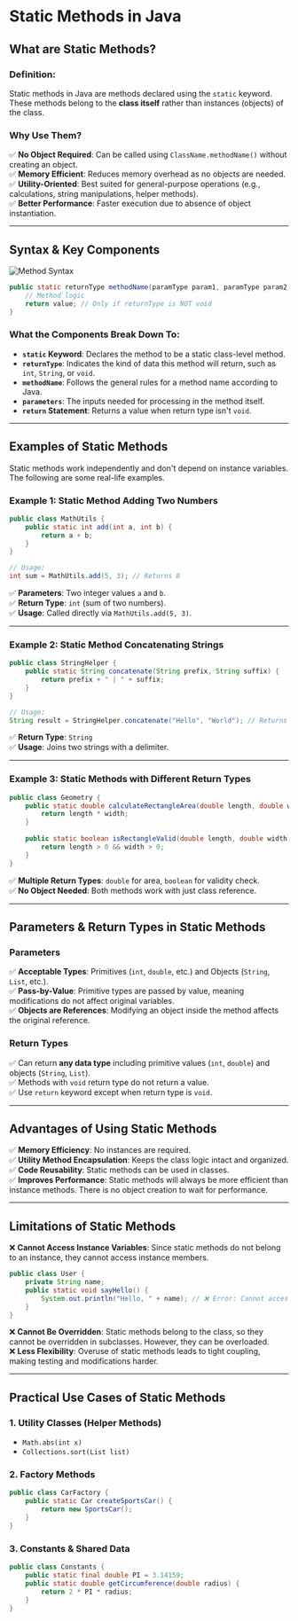 # Static Methods in Java

## What are Static Methods?

### Definition:
Static methods in Java are methods declared using the `static` keyword. These methods belong to the **class itself** rather than instances (objects) of the class.

### Why Use Them?
✅ **No Object Required**: Can be called using `ClassName.methodName()` without creating an object.  
✅ **Memory Efficient**: Reduces memory overhead as no objects are needed.  
✅ **Utility-Oriented**: Best suited for general-purpose operations (e.g., calculations, string manipulations, helper methods).  
✅ **Better Performance**: Faster execution due to absence of object instantiation.  

---

## Syntax & Key Components
![Method Syntax](https://codingnomads.com/images/4901deeb-a9e9-461b-56ae-52ea03798800/public)
```java
public static returnType methodName(paramType param1, paramType param2, ...) {
    // Method logic
    return value; // Only if returnType is NOT void
}
```

### What the Components Break Down To:
- **`static` Keyword**: Declares the method to be a static class-level method. 
- **`returnType`**: Indicates the kind of data this method will return, such as `int`, `String`, or `void`. 
- **`methodName`**: Follows the general rules for a method name according to Java.
- **`parameters`**: The inputs needed for processing in the method itself.
- **`return` Statement**: Returns a value when return type isn't `void`.  

---

## Examples of Static Methods

Static methods work independently and don't depend on instance variables. The following are some real-life examples.  

### Example 1: Static Method Adding Two Numbers

```java
public class MathUtils {
    public static int add(int a, int b) {
        return a + b;
    }
}

// Usage:
int sum = MathUtils.add(5, 3); // Returns 8
```
✅ **Parameters**: Two integer values `a` and `b`.  
✅ **Return Type**: `int` (sum of two numbers).  
✅ **Usage**: Called directly via `MathUtils.add(5, 3)`.  

---

### Example 2: Static Method Concatenating Strings

```java
public class StringHelper {
    public static String concatenate(String prefix, String suffix) {
        return prefix + " | " + suffix;
    }
}

// Usage:
String result = StringHelper.concatenate("Hello", "World"); // Returns "Hello | World"
```
✅ **Return Type**: `String`  
✅ **Usage**: Joins two strings with a delimiter.  

---

### Example 3: Static Methods with Different Return Types

```java
public class Geometry {
    public static double calculateRectangleArea(double length, double width) {
        return length * width;
    }
 
    public static boolean isRectangleValid(double length, double width) {
        return length > 0 && width > 0;
    }
}
```
✅ **Multiple Return Types**: `double` for area, `boolean` for validity check.  
✅ **No Object Needed**: Both methods work with just class reference.  

---

## Parameters & Return Types in Static Methods

### Parameters
✅ **Acceptable Types**: Primitives (`int`, `double`, etc.) and Objects (`String`, `List`, etc.).  
✅ **Pass-by-Value**: Primitive types are passed by value, meaning modifications do not affect original variables.  
✅ **Objects are References**: Modifying an object inside the method affects the original reference.  

### Return Types
✅ Can return **any data type** including primitive values (`int`, `double`) and objects (`String`, `List`).  
✅ Methods with `void` return type do not return a value.  
✅ Use `return` keyword except when return type is `void`.  

---

## Advantages of Using Static Methods

✅ **Memory Efficiency**: No instances are required.  
✅ **Utility Method Encapsulation**: Keeps the class logic intact and organized.  
✅ **Code Reusability**: Static methods can be used in classes.  
✅ **Improves Performance**: Static methods will always be more efficient than instance methods. There is no object creation to wait for performance.  

---

## Limitations of Static Methods

❌ **Cannot Access Instance Variables**: Since static methods do not belong to an instance, they cannot access instance members.  

```java
public class User {
    private String name;
    public static void sayHello() {
        System.out.println("Hello, " + name); // ❌ Error: Cannot access instance variable
    }
}
```

❌ **Cannot Be Overridden**: Static methods belong to the class, so they cannot be overridden in subclasses. However, they can be overloaded.  
❌ **Less Flexibility**: Overuse of static methods leads to tight coupling, making testing and modifications harder.  

---

## Practical Use Cases of Static Methods

### 1. Utility Classes (Helper Methods)
- `Math.abs(int x)`  
- `Collections.sort(List list)`  

### 2. Factory Methods

```java
public class CarFactory {
    public static Car createSportsCar() {
        return new SportsCar();
    }
}
```

### 3. Constants & Shared Data

```java
public class Constants {
    public static final double PI = 3.14159;
    public static double getCircumference(double radius) {
        return 2 * PI * radius;
    }
}
```
```

